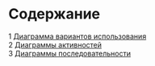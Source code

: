 # Содержание
1 [Диаграмма вариантов использования](UseCase/README.md)  
2 [Диаграммы активностей](Activity/README.md)  
3 [Диаграммы последовательности](Sequence/README.md)  
